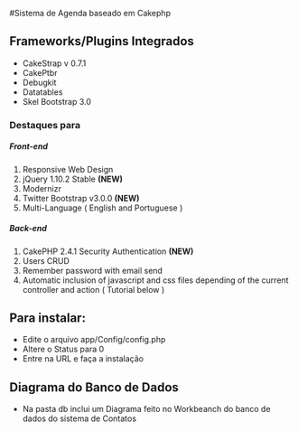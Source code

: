 #Sistema de Agenda baseado em Cakephp

## Frameworks/Plugins Integrados
- CakeStrap v 0.7.1
- CakePtbr
- Debugkit
- Datatables
- Skel Bootstrap 3.0

### Destaques para 
##### Front-end
1. Responsive Web Design
2. jQuery 1.10.2 Stable **(NEW)**
3. Modernizr
5. Twitter Bootstrap v3.0.0 **(NEW)**
6. Multi-Language ( English and Portuguese )

##### Back-end
1. CakePHP 2.4.1 Security Authentication **(NEW)**
2. Users CRUD
3. Remember password with email send
4. Automatic inclusion of  javascript and css files depending of the current controller and action ( Tutorial below )


## Para instalar:

- Edite o arquivo app/Config/config.php
- Altere o Status para 0
- Entre na URL e faça a instalação

## Diagrama do Banco de Dados
- Na pasta db inclui um Diagrama feito no Workbeanch do banco de dados do sistema de Contatos
